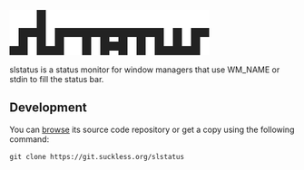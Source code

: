 ![slstatus](slstatus.svg)

slstatus is a status monitor for window managers that use WM\_NAME or stdin to
fill the status bar.

Development
-----------
You can [browse](//git.suckless.org/slstatus/) its source code repository or get
a copy using the following command:

	git clone https://git.suckless.org/slstatus
